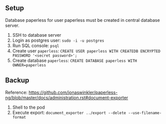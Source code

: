 ## Setup
Database paperless for user paperless must be created in central database server.

1. SSH to database server
2. Login as postgres user: `sudo -i -u postgres`
3. Run SQL console: `psql`
4. Create user `paperless`: `CREATE USER paperless WITH CREATEDB ENCRYPTED PASSWORD '<secret password>';`
5. Create database `paperless`: `CREATE DATABASE paperless WITH OWNER=paperless`

## Backup
Reference: https://github.com/jonaswinkler/paperless-ng/blob/master/docs/administration.rst#document-exporter

1. Shell to the pod
2. Execute export: `document_exporter ../export --delete --use-filename-format`
